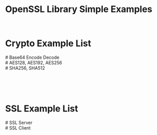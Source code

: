 <h1><b>OpenSSL Library Simple Examples</b></h1>

<br>
<h1><b> Crypto Example List </b></h1>
# Base64 Encode Decode			<br>
# AES128,  AES192,  AES256		<br>
# SHA256,  SHA512				<br>

<br><br><br>
<h1><b> SSL Example List </b></h1>
# SSL Server		<br>
# SSL Client		<br>